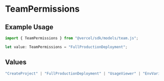 # TeamPermissions

## Example Usage

```typescript
import { TeamPermissions } from "@vercel/sdk/models/team.js";

let value: TeamPermissions = "FullProductionDeployment";
```

## Values

```typescript
"CreateProject" | "FullProductionDeployment" | "UsageViewer" | "EnvVariableManager" | "EnvironmentManager"
```